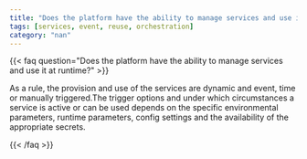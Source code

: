```yaml
---
title: "Does the platform have the ability to manage services and use it at runtime?"
tags: [services, event, reuse, orchestration]
category: "nan"
---
```


<!-- QUESTION -->

{{< faq question="Does the platform have the ability to manage services and use it at runtime?" >}}

<!-- ANSWER -->

As a rule, the provision and use of the services are dynamic and event, time or manually triggered.The trigger options and under which circumstances a service is active or can be used depends on the specific environmental parameters, runtime parameters, config settings and the availability of the appropriate secrets.

{{< /faq >}}
